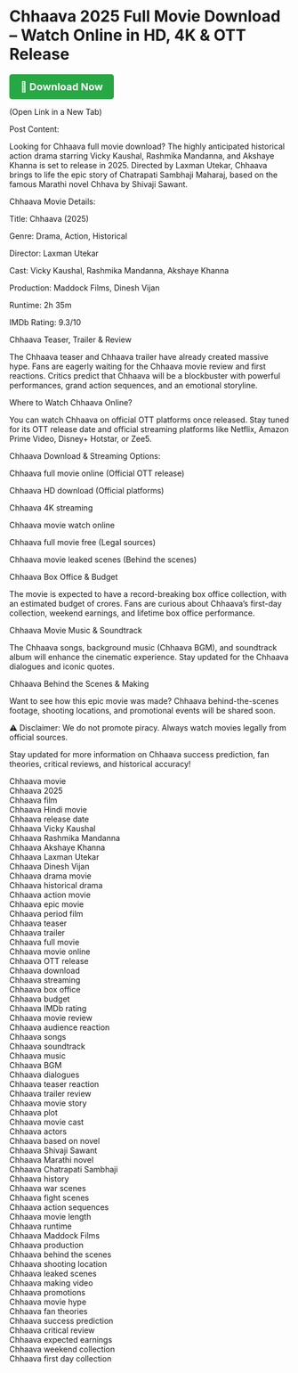 <h1>Chhaava 2025 Full Movie Download – Watch Online in HD, 4K & OTT Release</h1>







<a href="https://sites.google.com/view/tacobell-egiftcard/home" target="_blank" 
   style="display: inline-block; padding: 12px 20px; font-size: 18px; font-weight: bold; 
          color: #fff; background-color: #28a745; text-decoration: none; border-radius: 5px; 
          text-align: center;">
    🔽 Download Now
</a>



(Open Link in a New Tab)

Post Content:

Looking for Chhaava full movie download? The highly anticipated historical action drama starring Vicky Kaushal, Rashmika Mandanna, and Akshaye Khanna is set to release in 2025. Directed by Laxman Utekar, Chhaava brings to life the epic story of Chatrapati Sambhaji Maharaj, based on the famous Marathi novel Chhava by Shivaji Sawant.

Chhaava Movie Details:

Title: Chhaava (2025)

Genre: Drama, Action, Historical

Director: Laxman Utekar

Cast: Vicky Kaushal, Rashmika Mandanna, Akshaye Khanna

Production: Maddock Films, Dinesh Vijan

Runtime: 2h 35m

IMDb Rating: 9.3/10


Chhaava Teaser, Trailer & Review

The Chhaava teaser and Chhaava trailer have already created massive hype. Fans are eagerly waiting for the Chhaava movie review and first reactions. Critics predict that Chhaava will be a blockbuster with powerful performances, grand action sequences, and an emotional storyline.

Where to Watch Chhaava Online?

You can watch Chhaava on official OTT platforms once released. Stay tuned for its OTT release date and official streaming platforms like Netflix, Amazon Prime Video, Disney+ Hotstar, or Zee5.

Chhaava Download & Streaming Options:

Chhaava full movie online (Official OTT release)

Chhaava HD download (Official platforms)

Chhaava 4K streaming

Chhaava movie watch online

Chhaava full movie free (Legal sources)

Chhaava movie leaked scenes (Behind the scenes)


Chhaava Box Office & Budget

The movie is expected to have a record-breaking box office collection, with an estimated budget of crores. Fans are curious about Chhaava’s first-day collection, weekend earnings, and lifetime box office performance.

Chhaava Movie Music & Soundtrack

The Chhaava songs, background music (Chhaava BGM), and soundtrack album will enhance the cinematic experience. Stay updated for the Chhaava dialogues and iconic quotes.

Chhaava Behind the Scenes & Making

Want to see how this epic movie was made? Chhaava behind-the-scenes footage, shooting locations, and promotional events will be shared soon.

⚠ Disclaimer: We do not promote piracy. Always watch movies legally from official sources.

Stay updated for more information on Chhaava success prediction, fan theories, critical reviews, and historical accuracy!

Chhaava movie  
Chhaava 2025  
Chhaava film  
Chhaava Hindi movie  
Chhaava release date  
Chhaava Vicky Kaushal  
Chhaava Rashmika Mandanna  
Chhaava Akshaye Khanna  
Chhaava Laxman Utekar  
Chhaava Dinesh Vijan  
Chhaava drama movie  
Chhaava historical drama  
Chhaava action movie  
Chhaava epic movie  
Chhaava period film  
Chhaava teaser  
Chhaava trailer  
Chhaava full movie  
Chhaava movie online  
Chhaava OTT release  
Chhaava download  
Chhaava streaming  
Chhaava box office  
Chhaava budget  
Chhaava IMDb rating  
Chhaava movie review  
Chhaava audience reaction  
Chhaava songs  
Chhaava soundtrack  
Chhaava music  
Chhaava BGM  
Chhaava dialogues  
Chhaava teaser reaction  
Chhaava trailer review  
Chhaava movie story  
Chhaava plot  
Chhaava movie cast  
Chhaava actors  
Chhaava based on novel  
Chhaava Shivaji Sawant  
Chhaava Marathi novel  
Chhaava Chatrapati Sambhaji  
Chhaava history  
Chhaava war scenes  
Chhaava fight scenes  
Chhaava action sequences  
Chhaava movie length  
Chhaava runtime  
Chhaava Maddock Films  
Chhaava production  
Chhaava behind the scenes  
Chhaava shooting location  
Chhaava leaked scenes  
Chhaava making video  
Chhaava promotions  
Chhaava movie hype  
Chhaava fan theories  
Chhaava success prediction  
Chhaava critical review  
Chhaava expected earnings  
Chhaava weekend collection  
Chhaava first day collection
